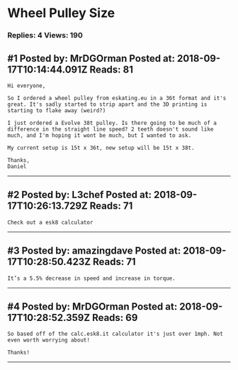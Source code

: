 # Wheel Pulley Size

### Replies: 4 Views: 190

## \#1 Posted by: MrDGOrman Posted at: 2018-09-17T10:14:44.091Z Reads: 81

```
Hi everyone,

So I ordered a wheel pulley from eskating.eu in a 36t format and it's great. It's sadly started to strip apart and the 3D printing is starting to flake away (weird?)

I just ordered a Evolve 38t pulley. Is there going to be much of a difference in the straight line speed? 2 teeth doesn't sound like much, and I'm hoping it wont be much, but I wanted to ask.

My current setup is 15t x 36t, new setup will be 15t x 38t.

Thanks,
Daniel
```

---
## \#2 Posted by: L3chef Posted at: 2018-09-17T10:26:13.729Z Reads: 71

```
Check out a esk8 calculator
```

---
## \#3 Posted by: amazingdave Posted at: 2018-09-17T10:28:50.423Z Reads: 71

```
It’s a 5.5% decrease in speed and increase in torque.
```

---
## \#4 Posted by: MrDGOrman Posted at: 2018-09-17T10:28:52.359Z Reads: 69

```
So based off of the calc.esk8.it calculator it's just over 1mph. Not even worth worrying about!

Thanks!
```

---
